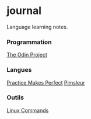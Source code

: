 # journal

Language learning notes.

### Programmation
[The Odin Project](programmation/top.md)

### Langues
[Practice Makes Perfect](langues/basic-french.md)
[Pimsleur](langues/pimsleur.md)


### Outils
[Linux Commands](unix.md)

